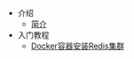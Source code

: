 * 介绍
  * [简介](markdown/中间件/Redis/)
* 入门教程
  * [Docker容器安装Redis集群](markdown/中间件/Redis/Docker容器安装Redis集群.md)
